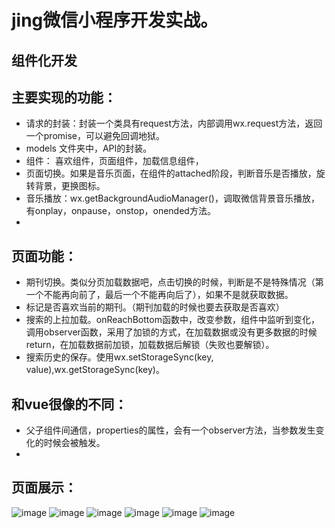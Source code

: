 # jing微信小程序开发实战。
## 组件化开发
## 主要实现的功能：
- 请求的封装：封装一个类具有request方法，内部调用wx.request方法，返回一个promise，可以避免回调地狱。
- models 文件夹中，API的封装。
- 组件： 喜欢组件，页面组件，加载信息组件，
- 页面切换。如果是音乐页面，在组件的attached阶段，判断音乐是否播放，旋转背景，更换图标。
- 音乐播放：wx.getBackgroundAudioManager()，调取微信背景音乐播放，有onplay，onpause，onstop，onended方法。
- 
## 页面功能：
- 期刊切换。类似分页加载数据吧，点击切换的时候，判断是不是特殊情况（第一个不能再向前了，最后一个不能再向后了），如果不是就获取数据。
- 标记是否喜欢当前的期刊。（期刊加载的时候也要去获取是否喜欢）
- 搜索的上拉加载。onReachBottom函数中，改变参数，组件中监听到变化，调用observer函数，采用了加锁的方式，在加载数据或没有更多数据的时候return，在加载数据前加锁，加载数据后解锁（失败也要解锁）。
- 搜索历史的保存。使用wx.setStorageSync(key, value),wx.getStorageSync(key)。
## 和vue很像的不同：
- 父子组件间通信，properties的属性，会有一个observer方法，当参数发生变化的时候会被触发。
- 
## 页面展示：
![image](https://github.com/hejh1995/project-img/blob/master/picture/1.png)
![image](https://github.com/hejh1995/project-img/blob/master/picture/2.png)
![image](https://github.com/hejh1995/project-img/blob/master/picture/3.png)
![image](https://github.com/hejh1995/project-img/blob/master/picture/4.jpg)
![image](https://github.com/hejh1995/project-img/blob/master/picture/5.png)
![image](https://github.com/hejh1995/project-img/blob/master/picture/6.jpg)

